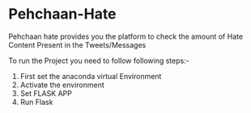 # Pehchaan-Hate

Pehchaan hate provides you the platform to check the amount of Hate Content Present in the Tweets/Messages

To run the Project you need to follow following steps:-

1. First set the anaconda virtual Environment
2. Activate the environment
3. Set FLASK APP
4. Run Flask 
